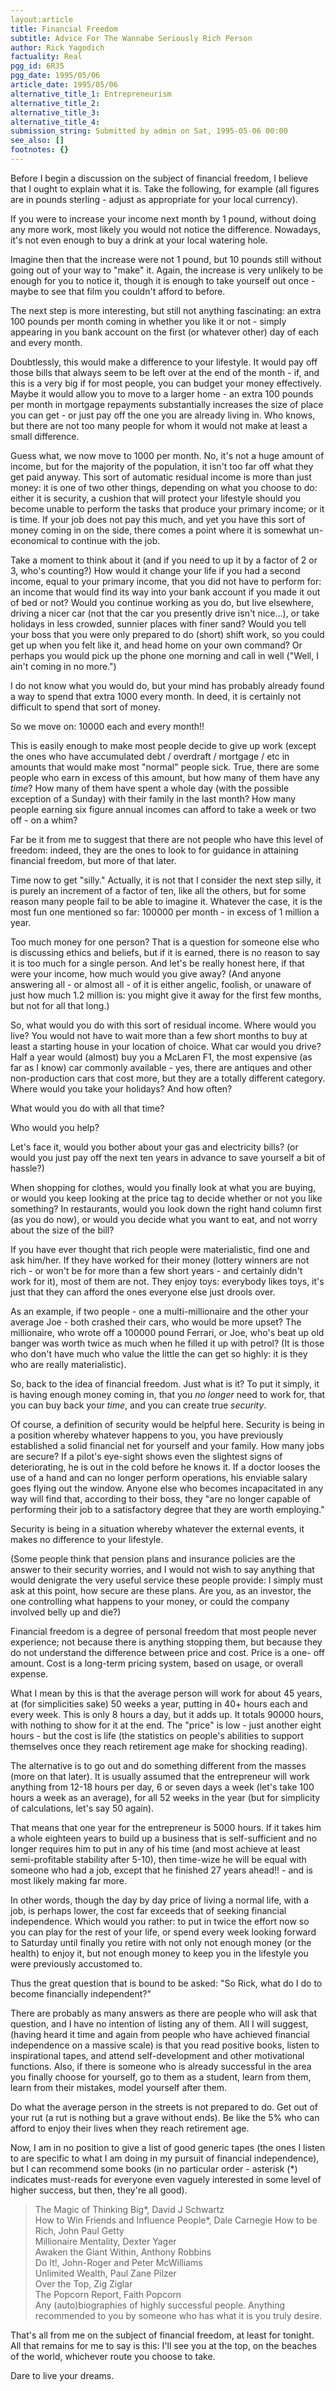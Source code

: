 ```yaml
---
layout:article
title: Financial Freedom
subtitle: Advice For The Wannabe Seriously Rich Person
author: Rick Yagodich
factuality: Real
pgg_id: 6R35
pgg_date: 1995/05/06
article_date: 1995/05/06
alternative_title_1: Entrepreneurism
alternative_title_2: 
alternative_title_3: 
alternative_title_4: 
submission_string: Submitted by admin on Sat, 1995-05-06 00:00
see_also: []
footnotes: {}
---
```

<div>
<p>Before I begin a discussion on the subject of financial freedom, I believe that I ought to explain what it is. Take the following, for example (all figures are in pounds sterling - adjust as appropriate for your local currency).</p>
<p>If you were to increase your income next month by 1 pound, without doing any more work, most likely you would not notice the difference. Nowadays, it's not even enough to buy a drink at your local watering hole.</p>
<p>Imagine then that the increase were not 1 pound, but 10 pounds still without going out of your way to "make" it. Again, the increase is very unlikely to be enough for you to notice it, though it is enough to take yourself out once - maybe to see that film you couldn't afford to before.</p>
<p>The next step is more interesting, but still not anything fascinating: an extra 100 pounds per month coming in whether you like it or not - simply appearing in you bank account on the first (or whatever other) day of each and every month.</p>
<p>Doubtlessly, this would make a difference to your lifestyle. It would pay off those bills that always seem to be left over at the end of the month - if, and this is a very big if for most people, you can budget your money effectively. Maybe it would allow you to move to a larger home - an extra 100 pounds per month in mortgage repayments substantially increases the size of place you can get - or just pay off the one you are already living in. Who knows, but there are not too many people for whom it would not make at least a small difference.</p>
<p>Guess what, we now move to 1000 per month. No, it's not a huge amount of income, but for the majority of the population, it isn't too far off what they get paid anyway. This sort of automatic residual income is more than just money: it is one of two other things, depending on what you choose to do: either it is security, a cushion that will protect your lifestyle should you become unable to perform the tasks that produce your primary income; or it is time. If your job does not pay this much, and yet you have this sort of money coming in on the side, there comes a point where it is somewhat un-economical to continue with the job.</p>
<p>Take a moment to think about it (and if you need to up it by a factor of 2 or 3, who's counting?) How would it change your life if you had a second income, equal to your primary income, that you did not have to perform for: an income that would find its way into your bank account if you made it out of bed or not? Would you continue working as you do, but live elsewhere, driving a nicer car (not that the car you presently drive isn't nice...), or take holidays in less crowded, sunnier places with finer sand? Would you tell your boss that you were only prepared to do (short) shift work, so you could get up when you felt like it, and head home on your own command? Or perhaps you would pick up the phone one morning and call in well ("Well, I ain't coming in no more.")</p>
<p>I do not know what you would do, but your mind has probably already found a way to spend that extra 1000 every month. In deed, it is certainly not difficult to spend that sort of money.</p>
<p>So we move on: 10000 each and every month!!</p>
<p>This is easily enough to make most people decide to give up work (except the ones who have accumulated debt / overdraft / mortgage / etc in amounts that would make most "normal" people sick. True, there are some people who earn in excess of this amount, but how many of them have any <em>time</em>? How many of them have spent a whole day (with the possible exception of a Sunday) with their family in the last month? How many people earning six figure annual incomes can afford to take a week or two off - on a whim?</p>
<p>Far be it from me to suggest that there are not people who have this level of freedom: indeed, they are the ones to look to for guidance in attaining financial freedom, but more of that later.</p>
<p>Time now to get "silly." Actually, it is not that I consider the next step silly, it is purely an increment of a factor of ten, like all the others, but for some reason many people fail to be able to imagine it. Whatever the case, it is the most fun one mentioned so far: 100000 per month - in excess of 1 million a year.</p>
<p>Too much money for one person? That is a question for someone else who is discussing ethics and beliefs, but if it is earned, there is no reason to say it is too much for a single person. And let's be really honest here, if that were your income, how much would you give away? (And anyone answering all - or almost all - of it is either angelic, foolish, or unaware of just how much 1.2 million is: you might give it away for the first few months, but not for all that long.)</p>
<p>So, what would you do with this sort of residual income. Where would you live? You would not have to wait more than a few short months to buy at least a starting house in your location of choice. What car would you drive? Half a year would (almost) buy you a McLaren F1, the most expensive (as far as I know) car commonly available - yes, there are antiques and other non-production cars that cost more, but they are a totally different category. Where would you take your holidays? And how often?</p>
<p>What would you do with all that time?</p>
<p>Who would you help?</p>
<p>Let's face it, would you bother about your gas and electricity bills? (or would you just pay off the next ten years in advance to save yourself a bit of hassle?)</p>
<p>When shopping for clothes, would you finally look at what you are buying, or would you keep looking at the price tag to decide whether or not you like something? In restaurants, would you look down the right hand column first (as you do now), or would you decide what you want to eat, and not worry about the size of the bill?</p>
<p>If you have ever thought that rich people were materialistic, find one and ask him/her. If they have worked for their money (lottery winners are not rich - or won't be for more than a few short years - and certainly didn't work for it), most of them are not. They enjoy toys: everybody likes toys, it's just that they can afford the ones everyone else just drools over.</p>
<p>As an example, if two people - one a multi-millionaire and the other your average Joe - both crashed their cars, who would be more upset? The millionaire, who wrote off a 100000 pound Ferrari, or Joe, who's beat up old banger was worth twice as much when he filled it up with petrol? (It is those who don't have much who value the little the can get so highly: it is they who are really materialistic).</p>
<p>So, back to the idea of financial freedom. Just what is it? To put it simply, it is having enough money coming in, that you <em>no longer</em> need to work for, that you can buy back your <em>time</em>, and you can create true <em>security</em>.</p>
<p>Of course, a definition of security would be helpful here. Security is being in a position whereby whatever happens to you, you have previously established a solid financial net for yourself and your family. How many jobs are secure? If a pilot's eye-sight shows even the slightest signs of deteriorating, he is out in the cold before he knows it. If a doctor looses the use of a hand and can no longer perform operations, his enviable salary goes flying out the window. Anyone else who becomes incapacitated in any way will find that, according to their boss, they "are no longer capable of performing their job to a satisfactory degree that they are worth employing."</p>
<p>Security is being in a situation whereby whatever the external events, it makes no difference to your lifestyle.</p>
<p>(Some people think that pension plans and insurance policies are the answer to their security worries, and I would not wish to say anything that would denigrate the very useful service these people provide: I simply must ask at this point, how secure are these plans. Are you, as an investor, the one controlling what happens to your money, or could the company involved belly up and die?)</p>
<p>Financial freedom is a degree of personal freedom that most people never experience; not because there is anything stopping them, but because they do not understand the difference between price and cost. Price is a one- off amount. Cost is a long-term pricing system, based on usage, or overall expense.</p>
<p>What I mean by this is that the average person will work for about 45 years, at (for simplicities sake) 50 weeks a year, putting in 40+ hours each and every week. This is only 8 hours a day, but it adds up. It totals 90000 hours, with nothing to show for it at the end. The "price" is low - just another eight hours - but the cost is life (the statistics on people's abilities to support themselves once they reach retirement age make for shocking reading).</p>
<p>The alternative is to go out and do something different from the masses (more on that later). It is usually assumed that the entrepreneur will work anything from 12-18 hours per day, 6 or seven days a week (let's take 100 hours a week as an average), for all 52 weeks in the year (but for simplicity of calculations, let's say 50 again).</p>
<p>That means that one year for the entrepreneur is 5000 hours. If it takes him a whole eighteen years to build up a business that is self-sufficient and no longer requires him to put in any of his time (and most achieve at least semi-profitable stability after 5-10), then time-wize he will be equal with someone who had a job, except that he finished 27 years ahead!! - and is most likely making far more.</p>
<p>In other words, though the day by day price of living a normal life, with a job, is perhaps lower, the cost far exceeds that of seeking financial independence. Which would you rather: to put in twice the effort now so you can play for the rest of your life, or spend every week looking forward to Saturday until finally you retire with not only not enough money (or the health) to enjoy it, but not enough money to keep you in the lifestyle you were previously accustomed to.</p>
<p>Thus the great question that is bound to be asked: "So Rick, what do I do to become financially independent?"</p>
<p>There are probably as many answers as there are people who will ask that question, and I have no intention of listing any of them. All I will suggest, (having heard it time and again from people who have achieved financial independence on a massive scale) is that you read positive books, listen to inspirational tapes, and attend self-development and other motivational functions. Also, if there is someone who is already successful in the area you finally choose for yourself, go to them as a student, learn from them, learn from their mistakes, model yourself after them.</p>
<p>Do what the average person in the streets is not prepared to do. Get out of your rut (a rut is nothing but a grave without ends). Be like the 5% who can afford to enjoy their lives when they reach retirement age.</p>
<p>Now, I am in no position to give a list of good generic tapes (the ones I listen to are specific to what I am doing in my pursuit of financial independence), but I can recommend some books (in no particular order - asterisk (*) indicates must-reads for everyone even vaguely interested in some level of higher success, but then, they're all good).</p>
<blockquote>The Magic of Thinking Big*, David J Schwartz<br>
How to Win Friends and Influence People*, Dale Carnegie How to be Rich, John Paul Getty<br>
Millionaire Mentality, Dexter Yager<br>
Awaken the Giant Within, Anthony Robbins<br>
Do It!, John-Roger and Peter McWilliams<br>
Unlimited Wealth, Paul Zane Pilzer<br>
Over the Top, Zig Ziglar<br>
The Popcorn Report, Faith Popcorn<br>
Any (auto)biographies of highly successful people. Anything recommended to you by someone who has what it is you truly desire.</blockquote>
<p>That's all from me on the subject of financial freedom, at least for tonight. All that remains for me to say is this: I'll see you at the top, on the beaches of the world, whichever route you choose to take.</p>
<p>Dare to live your dreams. <!--Amazon_CLS_IM_END--></p>
</div>

